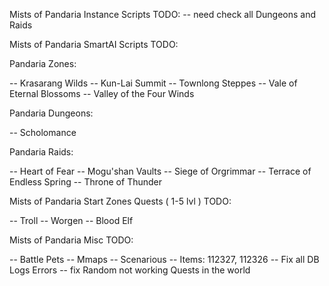 Mists of Pandaria Instance Scripts TODO:
-- need check all Dungeons and Raids

Mists of Pandaria SmartAI Scripts TODO:

Pandaria Zones:

-- Krasarang Wilds
-- Kun-Lai Summit
-- Townlong Steppes
-- Vale of Eternal Blossoms
-- Valley of the Four Winds

Pandaria Dungeons:

-- Scholomance

Pandaria Raids:

-- Heart of Fear
-- Mogu'shan Vaults
-- Siege of Orgrimmar
-- Terrace of Endless Spring
-- Throne of Thunder

Mists of Pandaria Start Zones Quests ( 1-5 lvl ) TODO:

-- Troll
-- Worgen
-- Blood Elf

Mists of Pandaria Misc TODO:

-- Battle Pets
-- Mmaps
-- Scenarious
-- Items: 112327, 112326
-- Fix all DB Logs Errors
-- fix Random not working Quests in the world
